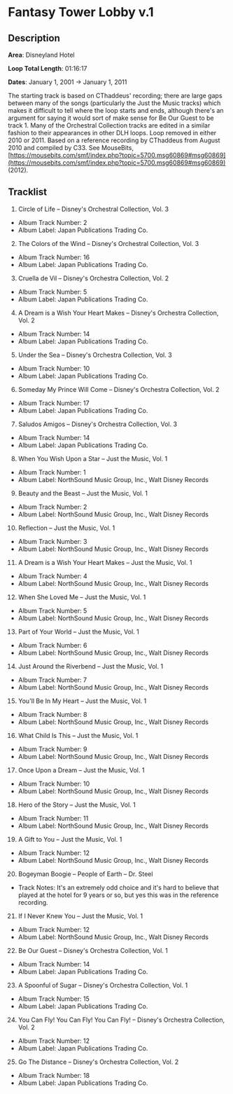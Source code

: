 # Fantasy Tower Lobby v.1

## Description

**Area**: Disneyland Hotel

**Loop Total Length**: 01:16:17

**Dates**: January 1, 2001 → January 1, 2011

The starting track is based on CThaddeus' recording; there are large gaps between many of the songs (particularly the Just the Music tracks) which makes it difficult to tell where the loop starts and ends, although there's an argument for saying it would sort of make sense for Be Our Guest to be track 1. Many of the Orchestral Collection tracks are edited in a similar fashion to their appearances in other DLH loops. Loop removed in either 2010 or 2011. Based on a reference recording by CThaddeus from August 2010 and compiled by C33. See MouseBits, [https://mousebits.com/smf/index.php?topic=5700.msg60869#msg60869](https://mousebits.com/smf/index.php?topic=5700.msg60869#msg60869) (2012).

## Tracklist

1. Circle of Life – Disney's Orchestral Collection, Vol. 3 
- Album Track Number: 2
- Album Label: Japan Publications Trading Co.

2. The Colors of the Wind – Disney's Orchestral Collection, Vol. 3 
- Album Track Number: 16
- Album Label: Japan Publications Trading Co.

3. Cruella de Vil – Disney's Orchestra Collection, Vol. 2
- Album Track Number: 5
- Album Label: Japan Publications Trading Co.

4. A Dream is a Wish Your Heart Makes – Disney's Orchestra Collection, Vol. 2 
- Album Track Number: 14
- Album Label: Japan Publications Trading Co.

5. Under the Sea – Disney's Orchestra Collection, Vol. 3 
- Album Track Number: 10
- Album Label: Japan Publications Trading Co.

6. Someday My Prince Will Come – Disney's Orchestra Collection, Vol. 2 
- Album Track Number: 17
- Album Label: Japan Publications Trading Co.

7. Saludos Amigos – Disney's Orchestra Collection, Vol. 3 
- Album Track Number: 14
- Album Label: Japan Publications Trading Co.

8. When You Wish Upon a Star – Just the Music, Vol. 1 
- Album Track Number: 1
- Album Label: NorthSound Music Group, Inc., Walt Disney Records

9. Beauty and the Beast – Just the Music, Vol. 1 
- Album Track Number: 2
- Album Label: NorthSound Music Group, Inc., Walt Disney Records

10. Reflection – Just the Music, Vol. 1 
- Album Track Number: 3
- Album Label: NorthSound Music Group, Inc., Walt Disney Records

11. A Dream is a Wish Your Heart Makes – Just the Music, Vol. 1 
- Album Track Number: 4
- Album Label: NorthSound Music Group, Inc., Walt Disney Records

12. When She Loved Me – Just the Music, Vol. 1 
- Album Track Number: 5
- Album Label: NorthSound Music Group, Inc., Walt Disney Records

13. Part of Your World – Just the Music, Vol. 1 
- Album Track Number: 6
- Album Label: NorthSound Music Group, Inc., Walt Disney Records

14. Just Around the Riverbend – Just the Music, Vol. 1 
- Album Track Number: 7
- Album Label: NorthSound Music Group, Inc., Walt Disney Records

15. You'll Be In My Heart – Just the Music, Vol. 1 
- Album Track Number: 8
- Album Label: NorthSound Music Group, Inc., Walt Disney Records

16. What Child Is This – Just the Music, Vol. 1 
- Album Track Number: 9
- Album Label: NorthSound Music Group, Inc., Walt Disney Records

17. Once Upon a Dream – Just the Music, Vol. 1 
- Album Track Number: 10
- Album Label: NorthSound Music Group, Inc., Walt Disney Records

18. Hero of the Story – Just the Music, Vol. 1 
- Album Track Number: 11
- Album Label: NorthSound Music Group, Inc., Walt Disney Records

19. A Gift to You – Just the Music, Vol. 1 
- Album Track Number: 12
- Album Label: NorthSound Music Group, Inc., Walt Disney Records

20. Bogeyman Boogie – People of Earth – Dr. Steel
- Track Notes: It's an extremely odd choice and it's hard to believe that played at the hotel for 9 years or so, but yes this was in the reference recording.

21. If I Never Knew You – Just the Music, Vol. 1 
- Album Track Number: 12
- Album Label: NorthSound Music Group, Inc., Walt Disney Records

22. Be Our Guest – Disney's Orchestra Collection, Vol. 1 
- Album Track Number: 14
- Album Label: Japan Publications Trading Co.

23. A Spoonful of Sugar – Disney's Orchestra Collection, Vol. 1 
- Album Track Number: 15
- Album Label: Japan Publications Trading Co.

24. You Can Fly! You Can Fly! You Can Fly! – Disney's Orchestra Collection, Vol. 2 
- Album Track Number: 12
- Album Label: Japan Publications Trading Co.

25. Go The Distance – Disney's Orchestra Collection, Vol. 2 
- Album Track Number: 18
- Album Label: Japan Publications Trading Co.
